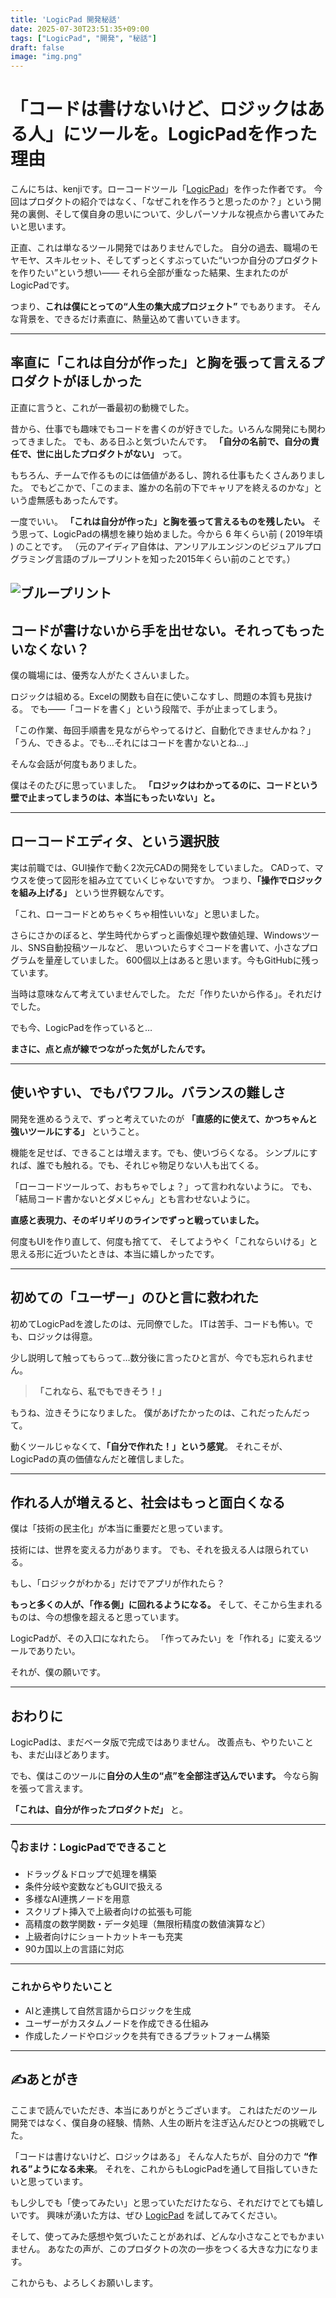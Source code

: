 ```yaml
---
title: 'LogicPad 開発秘話'
date: 2025-07-30T23:51:35+09:00
tags: ["LogicPad", "開発", "秘話"]
draft: false
image: "img.png"
---
```


# 「コードは書けないけど、ロジックはある人」にツールを。LogicPadを作った理由

こんにちは、kenjiです。ローコードツール「[LogicPad](https://logicpad.org)」を作った作者です。
今回はプロダクトの紹介ではなく、「なぜこれを作ろうと思ったのか？」という開発の裏側、そして僕自身の思いについて、少しパーソナルな視点から書いてみたいと思います。

正直、これは単なるツール開発ではありませんでした。
自分の過去、職場のモヤモヤ、スキルセット、そしてずっとくすぶっていた“いつか自分のプロダクトを作りたい”という想い――
それら全部が重なった結果、生まれたのがLogicPadです。

つまり、**これは僕にとっての“人生の集大成プロジェクト”** でもあります。
そんな背景を、できるだけ素直に、熱量込めて書いていきます。

---

## 率直に「これは自分が作った」と胸を張って言えるプロダクトがほしかった

正直に言うと、これが一番最初の動機でした。

昔から、仕事でも趣味でもコードを書くのが好きでした。いろんな開発にも関わってきました。
でも、ある日ふと気づいたんです。
**「自分の名前で、自分の責任で、世に出したプロダクトがない」** って。

もちろん、チームで作るものには価値があるし、誇れる仕事もたくさんありました。
でもどこかで、「このまま、誰かの名前の下でキャリアを終えるのかな」という虚無感もあったんです。

一度でいい。
**「これは自分が作った」と胸を張って言えるものを残したい。**
そう思って、LogicPadの構想を練り始めました。今から 6 年くらい前 ( 2019年頃 ) のことです。
（元のアイディア自体は、アンリアルエンジンのビジュアルプログラミング言語のブループリントを知った2015年くらい前のことです。）

![ブループリント](img_1.png)
---

## コードが書けないから手を出せない。それってもったいなくない？

僕の職場には、優秀な人がたくさんいました。

ロジックは組める。Excelの関数も自在に使いこなすし、問題の本質も見抜ける。
でも――「コードを書く」という段階で、手が止まってしまう。

「この作業、毎回手順書を見ながらやってるけど、自動化できませんかね？」
「うん、できるよ。でも…それにはコードを書かないとね…」

そんな会話が何度もありました。

僕はそのたびに思っていました。
**「ロジックはわかってるのに、コードという壁で止まってしまうのは、本当にもったいない」と。**

---

## ローコードエディタ、という選択肢

実は前職では、GUI操作で動く2次元CADの開発をしていました。
CADって、マウスを使って図形を組み立てていくじゃないですか。
つまり、**「操作でロジックを組み上げる」** という世界観なんです。

「これ、ローコードとめちゃくちゃ相性いいな」と思いました。

さらにさかのぼると、学生時代からずっと画像処理や数値処理、Windowsツール、SNS自動投稿ツールなど、
思いついたらすぐコードを書いて、小さなプログラムを量産していました。
600個以上はあると思います。今もGitHubに残っています。

当時は意味なんて考えていませんでした。
ただ「作りたいから作る」。それだけでした。

でも今、LogicPadを作っていると…

**まさに、点と点が線でつながった気がしたんです。**

---

## 使いやすい、でもパワフル。バランスの難しさ

開発を進めるうえで、ずっと考えていたのが
**「直感的に使えて、かつちゃんと強いツールにする」** ということ。

機能を足せば、できることは増えます。でも、使いづらくなる。
シンプルにすれば、誰でも触れる。でも、それじゃ物足りない人も出てくる。

「ローコードツールって、おもちゃでしょ？」って言われないように。
でも、「結局コード書かないとダメじゃん」とも言わせないように。

**直感と表現力、そのギリギリのラインでずっと戦っていました。**

何度もUIを作り直して、何度も捨てて、
そしてようやく「これならいける」と思える形に近づいたときは、本当に嬉しかったです。

---

## 初めての「ユーザー」のひと言に救われた

初めてLogicPadを渡したのは、元同僚でした。
ITは苦手、コードも怖い。でも、ロジックは得意。

少し説明して触ってもらって…数分後に言ったひと言が、今でも忘れられません。

> **「これなら、私でもできそう！」**

もうね、泣きそうになりました。
僕があげたかったのは、これだったんだって。

動くツールじゃなくて、**「自分で作れた！」という感覚**。
それこそが、LogicPadの真の価値なんだと確信しました。

---

## 作れる人が増えると、社会はもっと面白くなる

僕は「技術の民主化」が本当に重要だと思っています。

技術には、世界を変える力があります。
でも、それを扱える人は限られている。

もし、「ロジックがわかる」だけでアプリが作れたら？

**もっと多くの人が、「作る側」に回れるようになる。**
そして、そこから生まれるものは、今の想像を超えると思っています。

LogicPadが、その入口になれたら。
「作ってみたい」を「作れる」に変えるツールでありたい。

それが、僕の願いです。

---

## おわりに

LogicPadは、まだベータ版で完成ではありません。
改善点も、やりたいことも、まだ山ほどあります。

でも、僕はこのツールに**自分の人生の“点”を全部注ぎ込んでいます。**
今なら胸を張って言えます。

**「これは、自分が作ったプロダクトだ」** と。

---

### 👇おまけ：LogicPadでできること

* ドラッグ＆ドロップで処理を構築
* 条件分岐や変数などもGUIで扱える
* 多様なAI連携ノードを用意
* スクリプト挿入で上級者向けの拡張も可能
* 高精度の数学関数・データ処理（無限桁精度の数値演算など）
* 上級者向けにショートカットキーも充実
* 90カ国以上の言語に対応

---

### これからやりたいこと

* AIと連携して自然言語からロジックを生成
* ユーザーがカスタムノードを作成できる仕組み
* 作成したノードやロジックを共有できるプラットフォーム構築

---

## ✍️あとがき

ここまで読んでいただき、本当にありがとうございます。
これはただのツール開発ではなく、僕自身の経験、情熱、人生の断片を注ぎ込んだひとつの挑戦でした。

「コードは書けないけど、ロジックはある」
そんな人たちが、自分の力で **“作れる”ようになる未来**。
それを、これからもLogicPadを通して目指していきたいと思っています。

もし少しでも「使ってみたい」と思っていただけたなら、それだけでとても嬉しいです。
興味が湧いた方は、ぜひ [LogicPad](https://logicpad.org) を試してみてください。

そして、使ってみた感想や気づいたことがあれば、どんな小さなことでもかまいません。
あなたの声が、このプロダクトの次の一歩をつくる大きな力になります。

これからも、よろしくお願いします。
